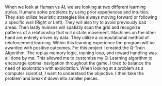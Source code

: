 When we look at Human vs AI, we are looking at two different learning styles. Humans solve problems by using prior experiences and intuition. They also utilize heuristic strategies like always moving forward or following a specific wall (Right or Left). They will also try to avoid previously bad areas. Then lastly humans will spatially scan the grid and recognize patterns of a relationship that will dictate movement. Machines on the other hand are entirely driven by data. They utilize a computational method of reinforcement learning. Within this learning experience the program will be awarded with positive outcomes. 
For this project I created the Q-Train Algorithm. The replay memory logic, training loop, and reward handling was all done by me. This allowed me to customize my Q-Learning algorithm to encourage optimal navigation throughout the game. I tried to balance the need of exploration with exploitation. When looking at a problem as a computer scientist, I want to understand the objective. I then take the problem and break it down into smaller peices. 
